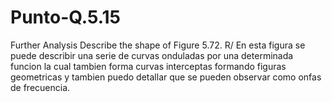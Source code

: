 # Punto-Q.5.15
Further Analysis
Describe the shape of Figure 5.72.
R/ En esta figura se puede describir una serie de curvas onduladas por una determinada funcion la cual tambien forma curvas interceptas
formando figuras geometricas y tambien puedo detallar que se pueden observar como onfas de frecuencia.
